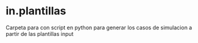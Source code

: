 # in.plantillas
Carpeta para con script en python para generar los casos de simulacion a partir de las plantillas input
